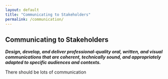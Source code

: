 ```yaml
---
layout: default
title: "Communicating to Stakeholders"
permalink: /communication/
---
```


## Communicating to Stakeholders
**_Design, develop, and deliver professional-quality oral, written, and visual communications that are coherent, technically sound, and appropriately adapted to specific audiences and contexts._**

There should be lots of communication
